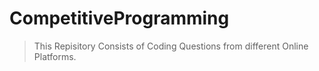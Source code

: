 # CompetitiveProgramming

> This Repisitory Consists of Coding Questions from different Online Platforms. 
